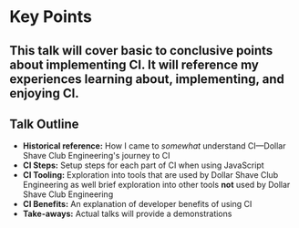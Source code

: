 # Key Points

This talk will cover basic to conclusive points about implementing CI. It will reference my experiences learning about, implementing, and enjoying CI.
----

## Talk Outline

- **Historical reference:** How I came to _somewhat_ understand CI—Dollar Shave Club Engineering's journey to CI
- **CI Steps:** Setup steps for each part of CI when using JavaScript
- **CI Tooling:** Exploration into tools that are used by Dollar Shave Club Engineering as well brief exploration into other tools **not** used by Dollar Shave Club Engineering
- **CI Benefits:** An explanation of developer benefits of using CI
- **Take-aways:** Actual talks will provide a demonstrations
